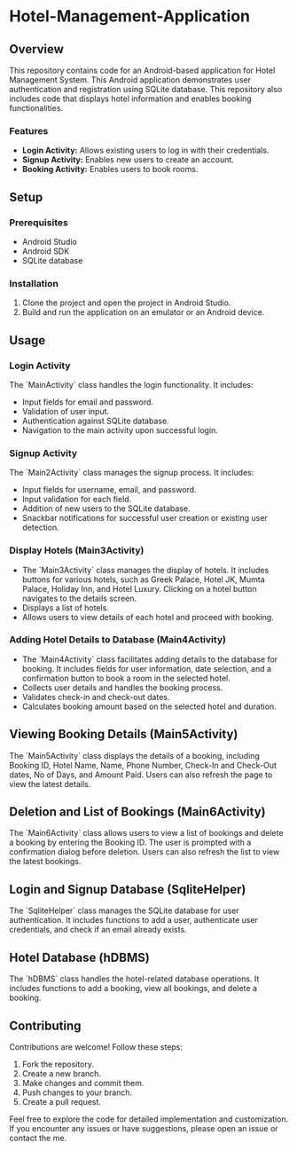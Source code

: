 # Hotel-Management-Application

## Overview

This repository contains code for an Android-based application for Hotel Management System.
This Android application demonstrates user authentication and registration using SQLite database.
This repository also includes code that displays hotel information and enables booking functionalities.
### Features

- **Login Activity:** Allows existing users to log in with their credentials.
- **Signup Activity:** Enables new users to create an account.
- **Booking Activity:** Enables users to book rooms.

## Setup

### Prerequisites

- Android Studio
- Android SDK
- SQLite database

### Installation

1. Clone the project and open the project in Android Studio.
2. Build and run the application on an emulator or an Android device.

## Usage

### Login Activity

The \`MainActivity\` class handles the login functionality. It includes:

- Input fields for email and password.
- Validation of user input.
- Authentication against SQLite database.
- Navigation to the main activity upon successful login.

### Signup Activity

The \`Main2Activity\` class manages the signup process. It includes:

- Input fields for username, email, and password.
- Input validation for each field.
- Addition of new users to the SQLite database.
- Snackbar notifications for successful user creation or existing user detection.


### Display Hotels (Main3Activity)

- The \`Main3Activity\` class manages the display of hotels. It includes buttons for various hotels, such as Greek Palace, Hotel JK, Mumta Palace, Holiday Inn, and Hotel Luxury. Clicking on a hotel button    navigates to the details screen.
- Displays a list of hotels.
- Allows users to view details of each hotel and proceed with booking.

### Adding Hotel Details to Database (Main4Activity)

- The \`Main4Activity\` class facilitates adding details to the database for booking. It includes fields for user information, date selection, and a confirmation button to book a room in the selected hotel.
- Collects user details and handles the booking process.
- Validates check-in and check-out dates.
- Calculates booking amount based on the selected hotel and duration.


## Viewing Booking Details (Main5Activity)

The \`Main5Activity\` class displays the details of a booking, including Booking ID, Hotel Name, Name, Phone Number, Check-In and Check-Out dates, No of Days, and Amount Paid. Users can also refresh the page to view the latest details.

## Deletion and List of Bookings (Main6Activity)

The \`Main6Activity\` class allows users to view a list of bookings and delete a booking by entering the Booking ID. The user is prompted with a confirmation dialog before deletion. Users can also refresh the list to view the latest bookings.

## Login and Signup Database (SqliteHelper)

The \`SqliteHelper\` class manages the SQLite database for user authentication. It includes functions to add a user, authenticate user credentials, and check if an email already exists.

## Hotel Database (hDBMS)

The \`hDBMS\` class handles the hotel-related database operations. It includes functions to add a booking, view all bookings, and delete a booking.


## Contributing

Contributions are welcome! Follow these steps:

1. Fork the repository.
2. Create a new branch.
3. Make changes and commit them.
4. Push changes to your branch.
5. Create a pull request.


Feel free to explore the code for detailed implementation and customization. If you encounter any issues or have suggestions, please open an issue or contact the me.
